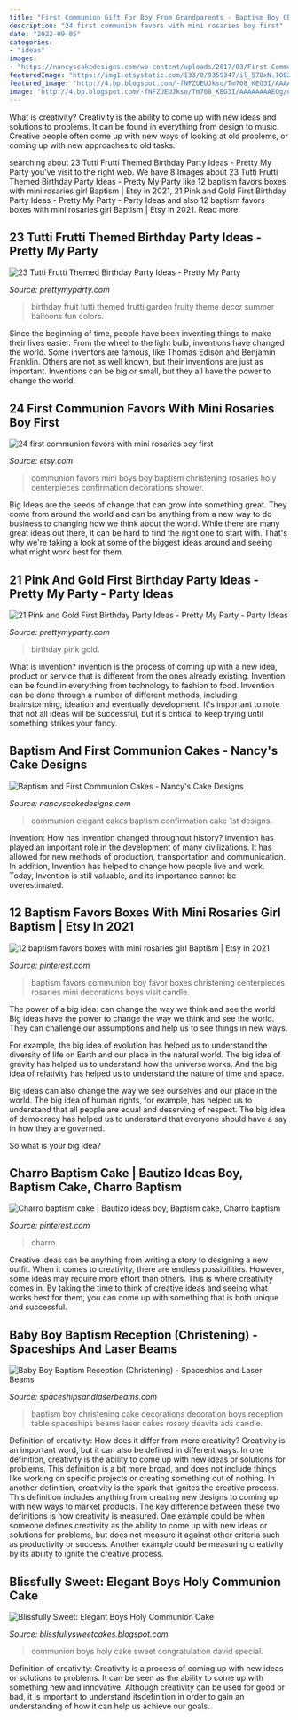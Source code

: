 ```yaml
---
title: "First Communion Gift For Boy From Grandparents - Baptism Boy Christening Cake Decorations Decoration Boys Reception Table Spaceships Beams Laser Cakes Rosary Deavita Ads Candle"
description: "24 first communion favors with mini rosaries boy first"
date: "2022-09-05"
categories:
- "ideas"
images:
- "https://nancyscakedesigns.com/wp-content/uploads/2017/03/First-Communion.jpg"
featuredImage: "https://img1.etsystatic.com/133/0/9359347/il_570xN.1002847265_hywe.jpg"
featured_image: "http://4.bp.blogspot.com/-fNFZUEUJkso/Tm708_KEG3I/AAAAAAAAEOg/uwhp3pmrMl0/s1600/217.jpg"
image: "http://4.bp.blogspot.com/-fNFZUEUJkso/Tm708_KEG3I/AAAAAAAAEOg/uwhp3pmrMl0/s1600/217.jpg"
---
```



What is creativity?
Creativity is the ability to come up with new ideas and solutions to problems. It can be found in everything from design to music. Creative people often come up with new ways of looking at old problems, or coming up with new approaches to old tasks.

	

		
searching about 23 Tutti Frutti Themed Birthday Party Ideas - Pretty My Party you've visit to the right web. We have 8 Images about 23 Tutti Frutti Themed Birthday Party Ideas - Pretty My Party like 12 baptism favors boxes with mini rosaries girl Baptism | Etsy in 2021, 21 Pink and Gold First Birthday Party Ideas - Pretty My Party - Party Ideas and also 12 baptism favors boxes with mini rosaries girl Baptism | Etsy in 2021. Read more:
		
    
## 23 Tutti Frutti Themed Birthday Party Ideas - Pretty My Party

<img loading=lazy src="https://www.prettymyparty.com/wp-content/uploads/2017/08/fruit-garden-party.jpg" onerror="this.onerror=null;this.src='https://tse1.mm.bing.net/th?id=OIP.Cwv-aM59EFOkIYqtVdKYlgHaLH&amp;pid=15.1';" alt="23 Tutti Frutti Themed Birthday Party Ideas - Pretty My Party">

_Source: prettymyparty.com_

>birthday fruit tutti themed frutti garden fruity theme decor summer balloons fun colors. 

	

Since the beginning of time, people have been inventing things to make their lives easier. From the wheel to the light bulb, inventions have changed the world. Some inventors are famous, like Thomas Edison and Benjamin Franklin. Others are not as well known, but their inventions are just as important. Inventions can be big or small, but they all have the power to change the world.

    
## 24 First Communion Favors With Mini Rosaries Boy First

<img loading=lazy src="https://img1.etsystatic.com/133/0/9359347/il_570xN.1002847265_hywe.jpg" onerror="this.onerror=null;this.src='https://tse2.mm.bing.net/th?id=OIP.WW5p8pK6Wjcu9AZPU66iPgHaJ4&amp;pid=15.1';" alt="24 first communion favors with mini rosaries boy first">

_Source: etsy.com_

>communion favors mini boys boy baptism christening rosaries holy centerpieces confirmation decorations shower. 

	

Big Ideas are the seeds of change that can grow into something great. They come from around the world and can be anything from a new way to do business to changing how we think about the world. While there are many great ideas out there, it can be hard to find the right one to start with. That's why we're taking a look at some of the biggest ideas around and seeing what might work best for them.

    
## 21 Pink And Gold First Birthday Party Ideas - Pretty My Party - Party Ideas

<img loading=lazy src="https://zolpwsuwoq-flywheel.netdna-ssl.com/wp-content/uploads/2017/02/first-birthday-pink-one-rice-krispies.jpg" onerror="this.onerror=null;this.src='https://tse4.mm.bing.net/th?id=OIP.NqtgcwOmucuATMVCWKAl4gHaLH&amp;pid=15.1';" alt="21 Pink and Gold First Birthday Party Ideas - Pretty My Party - Party Ideas">

_Source: prettymyparty.com_

>birthday pink gold. 

	

What is invention?
invention is the process of coming up with a new idea, product or service that is different from the ones already existing. Invention can be found in everything from technology to fashion to food. 
Invention can be done through a number of different methods, including brainstorming, ideation and eventually development. It's important to note that not all ideas will be successful, but it's critical to keep trying until something strikes your fancy.

    
## Baptism And First Communion Cakes - Nancy&#039;s Cake Designs

<img loading=lazy src="https://nancyscakedesigns.com/wp-content/uploads/2017/03/First-Communion.jpg" onerror="this.onerror=null;this.src='https://tse4.mm.bing.net/th?id=OIP.EE5_1borWvlY_DD7SglTuQHaJ4&amp;pid=15.1';" alt="Baptism and First Communion Cakes - Nancy&#039;s Cake Designs">

_Source: nancyscakedesigns.com_

>communion elegant cakes baptism confirmation cake 1st designs. 

	

Invention: How has Invention changed throughout history?
Invention has played an important role in the development of many civilizations. It has allowed for new methods of production, transportation and communication. In addition, Invention has helped to change how people live and work. Today, Invention is still valuable, and its importance cannot be overestimated.

    
## 12 Baptism Favors Boxes With Mini Rosaries Girl Baptism | Etsy In 2021

<img loading=lazy src="https://i.pinimg.com/736x/b4/43/33/b4433354b2d609bf832eab5a98b05b22--baptism-ideas-boys-favors-baptism-decorations.jpg" onerror="this.onerror=null;this.src='https://tse2.mm.bing.net/th?id=OIP.Q-Kpys2vl7OSpNb0oyEqIQHaJ6&amp;pid=15.1';" alt="12 baptism favors boxes with mini rosaries girl Baptism | Etsy in 2021">

_Source: pinterest.com_

>baptism favors communion boy favor boxes christening centerpieces rosaries mini decorations boys visit candle. 

	

The power of a big idea: can change the way we think and see the world
Big ideas have the power to change the way we think and see the world. They can challenge our assumptions and help us to see things in new ways.


For example, the big idea of evolution has helped us to understand the diversity of life on Earth and our place in the natural world. The big idea of gravity has helped us to understand how the universe works. And the big idea of relativity has helped us to understand the nature of time and space.



Big ideas can also change the way we see ourselves and our place in the world. The big idea of human rights, for example, has helped us to understand that all people are equal and deserving of respect. The big idea of democracy has helped us to understand that everyone should have a say in how they are governed.



So what is your big idea?

    
## Charro Baptism Cake | Bautizo Ideas Boy, Baptism Cake, Charro Baptism

<img loading=lazy src="https://i.pinimg.com/736x/c4/b0/42/c4b0420d9de051b94314231f1997f0b7.jpg" onerror="this.onerror=null;this.src='https://tse3.mm.bing.net/th?id=OIP.Fp_ZyzgZ3dmPLQc6t79QSwHaNL&amp;pid=15.1';" alt="Charro baptism cake | Bautizo ideas boy, Baptism cake, Charro baptism">

_Source: pinterest.com_

>charro. 

	

Creative ideas can be anything from writing a story to designing a new outfit. When it comes to creativity, there are endless possibilities. However, some ideas may require more effort than others. This is where creativity comes in. By taking the time to think of creative ideas and seeing what works best for them, you can come up with something that is both unique and successful.

    
## Baby Boy Baptism Reception (Christening) - Spaceships And Laser Beams

<img loading=lazy src="https://spaceshipsandlaserbeams.com/wp-content/uploads/2015/09/baby-boy-christening-baptism-party-ideas-dessert-table-_12725843.jpg" onerror="this.onerror=null;this.src='https://tse3.mm.bing.net/th?id=OIP.yoFWN28y-W249ajhHByz0gHaLH&amp;pid=15.1';" alt="Baby Boy Baptism Reception (Christening) - Spaceships and Laser Beams">

_Source: spaceshipsandlaserbeams.com_

>baptism boy christening cake decorations decoration boys reception table spaceships beams laser cakes rosary deavita ads candle. 

	

Definition of creativity: How does it differ from mere creativity?
Creativity is an important word, but it can also be defined in different ways. In one definition, creativity is the ability to come up with new ideas or solutions for problems. This definition is a bit more broad, and does not include things like working on specific projects or creating something out of nothing. In another definition, creativity is the spark that ignites the creative process. This definition includes anything from creating new designs to coming up with new ways to market products. The key difference between these two definitions is how creativity is measured. One example could be when someone defines creativity as the ability to come up with new ideas or solutions for problems, but does not measure it against other criteria such as productivity or success. Another example could be measuring creativity by its ability to ignite the creative process.

    
## Blissfully Sweet: Elegant Boys Holy Communion Cake

<img loading=lazy src="http://4.bp.blogspot.com/-fNFZUEUJkso/Tm708_KEG3I/AAAAAAAAEOg/uwhp3pmrMl0/s1600/217.jpg" onerror="this.onerror=null;this.src='https://tse4.mm.bing.net/th?id=OIP.FOylR-JLOct_Rz9aZMqx2AHaKv&amp;pid=15.1';" alt="Blissfully Sweet: Elegant Boys Holy Communion Cake">

_Source: blissfullysweetcakes.blogspot.com_

>communion boys holy cake sweet congratulation david special. 

	

Definition of creativity:
Creativity is a process of coming up with new ideas or solutions to problems. It can be seen as the ability to come up with something new and innovative. Although creativity can be used for good or bad, it is important to understand itsdefinition in order to gain an understanding of how it can help us achieve our goals.

